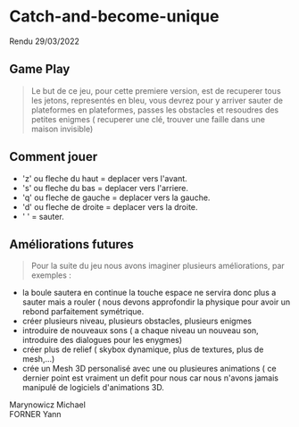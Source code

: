 # Catch-and-become-unique

Rendu 29/03/2022

**Game Play**
---
> Le but de ce jeu, pour cette premiere version, est de recuperer tous les jetons, representés en bleu, vous devrez pour y arriver sauter de plateformes en plateformes, passes les obstacles et resoudres des petites enigmes ( recuperer une clé, trouver une faille dans une maison invisible)

**Comment jouer**
---
- 'z' ou fleche du haut = deplacer vers l'avant. 
- 's' ou fleche du bas = deplacer vers l'arriere. 
- 'q' ou fleche de gauche = deplacer vers la gauche. 
- 'd' ou fleche de droite = deplacer vers la droite. 
- ' ' = sauter. 

**Améliorations futures**
---
> Pour la suite du jeu nous avons imaginer plusieurs améliorations, par exemples : 
- la boule sautera en continue la touche espace ne servira donc plus a sauter mais a rouler ( nous devons approfondir la physique pour avoir un rebond parfaitement symétrique.
- créer plusieurs niveau, plusieurs obstacles, plusieurs enigmes
- introduire de nouveaux sons ( a chaque niveau un nouveau son, introduire des dialogues pour les enygmes)
- créer plus de relief ( skybox dynamique, plus de textures, plus de mesh,...) 
- crée un Mesh 3D personalisé avec une ou plusieures animations ( ce dernier point est vraiment un defit pour nous car nous n'avons jamais manipulé de logiciels d'animations 3D. 


Marynowicz Michael   
FORNER Yann
